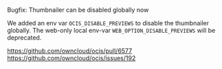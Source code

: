 Bugfix: Thumbnailer can be disabled globally now

We added an env var `OCIS_DISABLE_PREVIEWS` to disable the thumbnailer globally.
The web-only local env-var `WEB_OPTION_DISABLE_PREVIEWS` will be deprecated.

https://github.com/owncloud/ocis/pull/6577
https://github.com/owncloud/ocis/issues/192